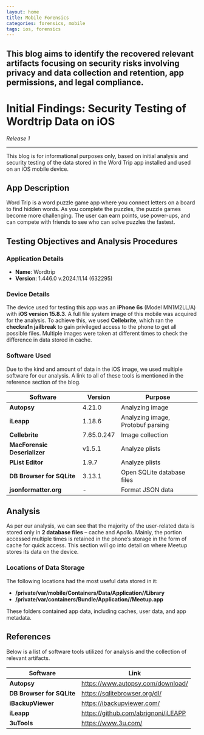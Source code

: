 ```yaml
---
layout: home
title: Mobile Forensics
categories: forensics, mobile
tags: ios, forensics
---
```

This blog aims to identify the recovered relevant artifacts focusing on security risks involving privacy and data collection and retention, app permissions, and legal compliance.
---
# Initial Findings: Security Testing of Wordtrip Data on iOS
*Release 1*

---
This blog is for informational purposes only, based on initial analysis and security testing of the data stored in the Word Trip app installed and used on an iOS mobile device.

## App Description

Word Trip is a word puzzle game app where you connect letters on a board to find hidden words. As you complete the puzzles, the puzzle games become more challenging. The user can earn points, use power-ups, and can compete with friends to see who can solve puzzles the fastest.

## Testing Objectives and Analysis Procedures

### Application Details
- **Name**: Wordtrip
- **Version**: 1.446.0 v.2024.11.14 (632295)

### Device Details

The device used for testing this app was an **iPhone 6s** (Model MN1M2LL/A) with **iOS version 15.8.3**. A full file system image of this mobile was acquired for the analysis. To achieve this, we used **Cellebrite**, which ran the **checkra1n jailbreak** to gain privileged access to the phone to get all possible files. Multiple images were taken at different times to check the difference in data stored in cache.

### Software Used

Due to the kind and amount of data in the iOS image, we used multiple software for our analysis. A link to all of these tools is mentioned in the reference section of the blog.

| Software                  | Version    | Purpose                          |
|---------------------------|------------|----------------------------------|
| **Autopsy**                | 4.21.0     | Analyzing image                 |
| **iLeapp**                 | 1.18.6     | Analyzing image, Protobuf parsing|
| **Cellebrite**             | 7.65.0.247 | Image collection                |
| **MacForensic Deserializer**| v1.5.1    | Analyze plists                  |
| **PList Editor**           | 1.9.7      | Analyze plists                  |
| **DB Browser for SQLite**  | 3.13.1    | Open SQLite database files      |
| **jsonformatter.org**      | -          | Format JSON data                |

## Analysis

As per our analysis, we can see that the majority of the user-related data is stored only in **2 database files** – cache and Apollo. Mainly, the portion accessed multiple times is retained in the phone’s storage in the form of cache for quick access. This section will go into detail on where Meetup stores its data on the device.

### Locations of Data Storage
The following locations had the most useful data stored in it:

- **/private/var/mobile/Containers/Data/Application/<App ID>/Library**
- **/private/var/containers/Bundle/Application/<App ID>/Meetup.app**

These folders contained app data, including caches, user data, and app metadata.

## References

Below is a list of software tools utilized for analysis and the collection of relevant artifacts.

| Software                  | Link    |
|---------------------------|------------|
| **Autopsy**                | https://www.autopsy.com/download/ |
| **DB Browser for SQLite**  | https://sqlitebrowser.org/dl/ |
| **iBackupViewer**          | https://ibackupviewer.com/           |
| **iLeapp**                 | https://github.com/abrignoni/iLEAPP |
| **3uTools**                | https://www.3u.com/|

